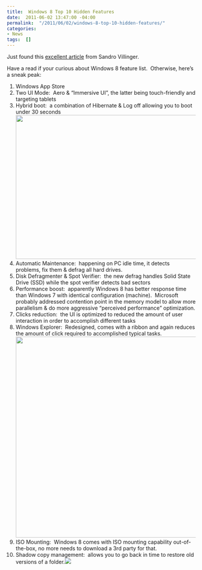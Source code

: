 ```yaml
---
title:  Windows 8 Top 10 Hidden Features
date:  2011-06-02 13:47:00 -04:00
permalink:  "/2011/06/02/windows-8-top-10-hidden-features/"
categories:
- News
tags:  []
---
```

<p>Just found this <a href="http://www.itworld.com/software/169627/10-hidden-features-windows-8">excellent article</a> from Sandro Villinger.</p>  <p>Have a read if your curious about Windows 8 feature list.&#160; Otherwise, here’s a sneak peak:</p>  <ol>   <li>Windows App Store </li>    <li>Two UI Mode:&#160; Aero &amp; “Immersive UI”, the latter being touch-friendly and targeting tablets </li>    <li>Hybrid boot:&#160; a combination of Hibernate &amp; Log off allowing you to boot under 30 seconds<img src="http://www.itworld.com/sites/default/files/Win8-06-600.png" width="640" height="384" /> </li>    <li>Automatic Maintenance:&#160; happening on PC idle time, it detects problems, fix them &amp; defrag all hard drives. </li>    <li>Disk Defragmenter &amp; Spot Verifier:&#160; the new defrag handles Solid State Drive (SSD) while the spot verifier detects bad sectors </li>    <li>Performance boost:&#160; apparently Windows 8 has better response time than Windows 7 with identical configuration (machine).&#160; Microsoft probably addressed contention point in the memory model to allow more parallelism &amp; do more aggressive “perceived performance” optimization. </li>    <li>Clicks reduction:&#160; the UI is optimized to reduced the amount of user interaction in order to accomplish different tasks </li>    <li>Windows Explorer:&#160; Redesigned, comes with a ribbon and again reduces the amount of click required to accomplished typical tasks.<img src="http://www.itworld.com/sites/default/files/Win8-10-600.png" width="1024" height="536" /> </li>    <li>ISO Mounting:&#160; Windows 8 comes with ISO mounting capability out-of-the-box, no more needs to download a 3rd party for that. </li>    <li>Shadow copy management:&#160; allows you to go back in time to restore old versions of a folder.<img src="http://www.itworld.com/sites/default/files/Win8-15-600.png" /> </li> </ol>